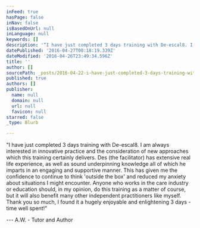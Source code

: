 ```yaml
---
inFeed: true
hasPage: false
inNav: false
isBasedOnUrl: null
inLanguage: null
keywords: []
description: '“I have just completed 3 days training with De-escal8. I am always interested in innovative practice and the consideration of new approaches which this training certainly delivers. Des (the facilitator) has extensive real life experience, as well as sound underpinning knowledge all of which he imparts in an engaging and supportive manner. This has given me the confidence to continue to think ‘outside the box’ and reduced my anxiety about situations I might encounter. Anyone who works in the care industry or education should, in my opinion, do this training as a matter of course, but it will also benefit many other independent practitioners like myself. Thank you so much, I found it a hugely enjoyable and enlightening 3 days - time well spent!” '
datePublished: '2016-04-27T00:18:19.339Z'
dateModified: '2016-04-26T23:49:34.596Z'
title: ''
author: []
sourcePath: _posts/2016-04-22-i-have-just-completed-3-days-training-with-de-escal8-i-am.md
published: true
authors: []
publisher:
  name: null
  domain: null
  url: null
  favicon: null
starred: false
_type: Blurb

---
```

"I have just completed 3 days training with De-escal8\. I am always interested in innovative practice and the consideration of new approaches which this training certainly delivers. Des (the facilitator) has extensive real life experience, as well as sound underpinning knowledge all of which he imparts in an engaging and supportive manner. This has given me the confidence to continue to think 'outside the box' and reduced my anxiety about situations I might encounter. Anyone who works in the care industry or education should, in my opinion, do this training as a matter of course, but it will also benefit many other independent practitioners like myself. Thank you so much, I found it a hugely enjoyable and enlightening 3 days - time well spent!" 

--- A.W. - Tutor and Author